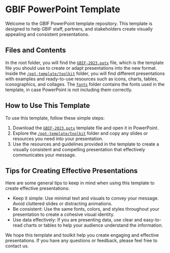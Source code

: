 # GBIF PowerPoint Template

Welcome to the GBIF PowerPoint template repository. This template is designed to help GBIF staff, partners, and stakeholders create visually appealing and consistent presentations.

## Files and Contents

In the root folder, you will find the [`GBIF-2023.potx`](https://github.com/gbif/ppt-template/blob/master/GBIF-2023.potx) file, which is the template file you should use to create or adapt presentations into the new format. Inside the [`/ppt-template/toolkit`](https://github.com/gbif/ppt-template/tree/master/toolkit) folder, you will find different presentations with examples and ready-to-use resources such as icons, charts, tables, iconographics, and collages. The [`fonts`](https://github.com/gbif/ppt-template/tree/master/fonts) folder contains the fonts used in the template, in case PowerPoint is not including them correctly.

## How to Use This Template

To use this template, follow these simple steps:

1. Download the [`GBIF-2023.potx`](https://github.com/gbif/ppt-template/blob/master/GBIF-2023.potx) template file and open it in PowerPoint.
2. Explore the [`/ppt-template/toolkit`](https://github.com/gbif/ppt-template/tree/master/toolkit) folder and copy any slides or resources you need into your presentation.
3. Use the resources and guidelines provided in the template to create a visually consistent and compelling presentation that effectively communicates your message.

## Tips for Creating Effective Presentations

Here are some general tips to keep in mind when using this template to create effective presentations:

- Keep it simple: Use minimal text and visuals to convey your message. Avoid cluttered slides or distracting animations.
- Be consistent: Use the same fonts, colors, and styles throughout your presentation to create a cohesive visual identity.
- Use data effectively: If you are presenting data, use clear and easy-to-read charts or tables to help your audience understand the information.

We hope this template and toolkit help you create engaging and effective presentations. If you have any questions or feedback, please feel free to contact us.


